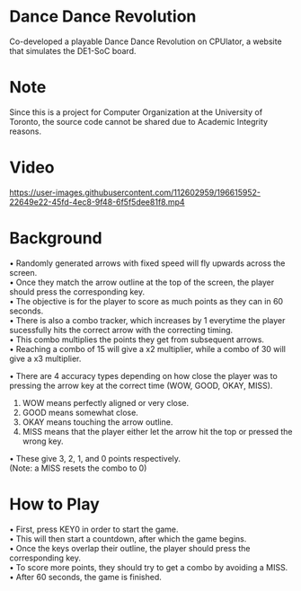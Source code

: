 # Dance Dance Revolution
Co-developed a playable Dance Dance Revolution on CPUlator, a website that simulates the DE1-SoC board.

# Note
Since this is a project for Computer Organization at the University of Toronto, the source code cannot be shared due to Academic Integrity reasons.

# Video
https://user-images.githubusercontent.com/112602959/196615952-22649e22-45fd-4ec8-9f48-6f5f5dee81f8.mp4

# Background
• Randomly generated arrows with fixed speed will fly upwards across the screen.<br/>
• Once they match the arrow outline at the top of the screen, the player should press the corresponding key.<br/>
• The objective is for the player to score as much points as they can in 60 seconds.<br/>
• There is also a combo tracker, which increases by 1 everytime the player sucessfully hits the correct arrow with the correcting timing.<br/>
• This combo multiplies the points they get from subsequent arrows.<br/>
• Reaching a combo of 15 will give a x2 multiplier, while a combo of 30 will give a x3 multiplier.

• There are 4 accuracy types depending on how close the player was to pressing the arrow key at the correct time (WOW, GOOD, OKAY, MISS).
  1. WOW means perfectly aligned or very close.
  2. GOOD means somewhat close.
  3. OKAY means touching the arrow outline.
  4. MISS means that the player either let the arrow hit the top or pressed the wrong key.<br/>

• These give 3, 2, 1, and 0 points respectively.<br/>
(Note: a MISS resets the combo to 0)

# How to Play
• First, press KEY0 in order to start the game.<br/>
• This will then start a countdown, after which the game begins.<br/>
• Once the keys overlap their outline, the player should press the corresponding key.<br/>
• To score more points, they should try to get a combo by avoiding a MISS.<br/>
• After 60 seconds, the game is finished.
